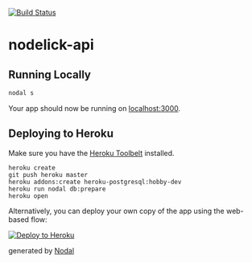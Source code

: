 [![Build Status](https://travis-ci.org/bretth18/nodelick-api.svg?branch=master)](https://travis-ci.org/bretth18/nodelick-api)
# nodelick-api

## Running Locally

```sh
nodal s
```

Your app should now be running on [localhost:3000](http://localhost:3000/).


## Deploying to Heroku

Make sure you have the [Heroku Toolbelt](https://toolbelt.heroku.com/) installed.

```
heroku create
git push heroku master
heroku addons:create heroku-postgresql:hobby-dev
heroku run nodal db:prepare
heroku open
```

Alternatively, you can deploy your own copy of the app using the web-based flow:

[![Deploy to Heroku](https://www.herokucdn.com/deploy/button.png)](https://heroku.com/deploy)



generated by [Nodal](http://nodaljs.com)
